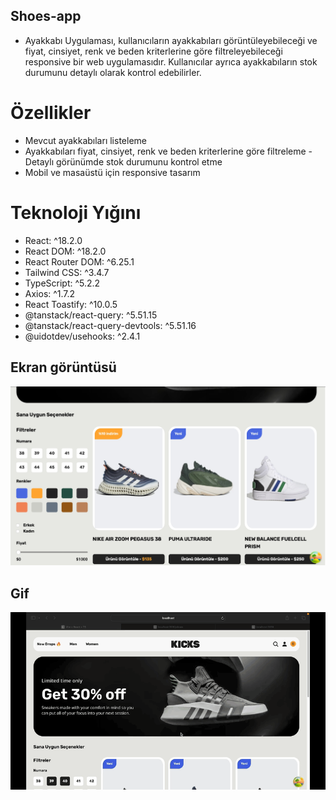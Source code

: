## Shoes-app

- Ayakkabı Uygulaması, kullanıcıların ayakkabıları görüntüleyebileceği ve fiyat, cinsiyet, renk ve beden kriterlerine göre filtreleyebileceği responsive bir web uygulamasıdır. Kullanıcılar ayrıca ayakkabıların stok durumunu detaylı olarak kontrol edebilirler.

# Özellikler
- Mevcut ayakkabıları listeleme
- Ayakkabıları fiyat, cinsiyet, renk ve beden kriterlerine göre filtreleme
-Detaylı görünümde stok durumunu kontrol etme
- Mobil ve masaüstü için responsive tasarım

# Teknoloji Yığını

- React: ^18.2.0
- React DOM: ^18.2.0
- React Router DOM: ^6.25.1
- Tailwind CSS: ^3.4.7
- TypeScript: ^5.2.2
- Axios: ^1.7.2
- React Toastify: ^10.0.5
- @tanstack/react-query: ^5.51.15
- @tanstack/react-query-devtools: ^5.51.16
- @uidotdev/usehooks: ^2.4.1

## Ekran görüntüsü

![](./public/Vite%20React%20TS%202024-09-13%20at%2011.00.29%20PM.jpg)

## Gif
![](./public/Zight%20Recording%202024-09-13%20at%2010.58.31%20PM.gif)

 